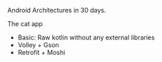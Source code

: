 Android Architectures in 30 days.

The cat app

- Basic: Raw kotlin without any external libraries
- Volley + Gson
- Retrofit + Moshi